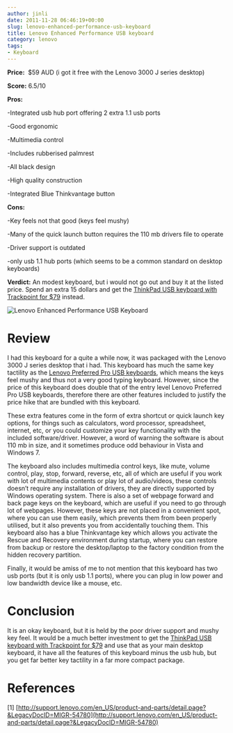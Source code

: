 ```yaml
---
author: jinli
date: 2011-11-28 06:46:19+00:00
slug: lenovo-enhanced-performance-usb-keyboard
title: Lenovo Enhanced Performance USB keyboard
category: lenovo
tags:
- Keyboard
---
```


**Price:**  $59 AUD (i got it free with the Lenovo 3000 J series desktop)

**Score:** 6.5/10

**Pros:**

-Integrated usb hub port offering 2 extra 1.1 usb ports

-Good ergonomic

-Multimedia control

-Includes rubberised palmrest

-All black design

-High quality construction

-Integrated Blue Thinkvantage button

**Cons:**

-Key feels not that good (keys feel mushy)

-Many of the quick launch button requires the 110 mb drivers file to operate

-Driver support is outdated

-only usb 1.1 hub ports (which seems to be a common standard on desktop keyboards)

**Verdict:** An modest keyboard, but i would not go out and buy it at the listed price. Spend an extra 15 dollars and get the [ThinkPad USB keyboard with Trackpoint for $79](http://thinkorama.wordpress.com/other/keyboards/thinkpad-usb-keyboard-with-trackpoint/) instead.

![Lenovo Enhanced Performance USB Keyboard](http://support.lenovo.com/ContentResources/Migrated%20Assets/pc/support/site_wss/performance_keyboard.jpg)


# Review


I had this keyboard for a quite a while now, it was packaged with the Lenovo 3000 J series desktop that i had. This keyboard has much the same key tactility as the [Lenovo Preferred Pro USB keyboards](http://thinkorama.wordpress.com/other/keyboards/lenovo-preferred-usb-keyboard/), which means the keys feel mushy and thus not a very good typing keyboard. However, since the price of this keyboard does double that of the entry level Lenovo Preferred Pro USB keyboards, therefore there are other features included to justify the price hike that are bundled with this keyboard.

These extra features come in the form of extra shortcut or quick launch key options, for things such as calculators, word processor, spreadsheet, internet, etc, or you could customize your key functionality with the included software/driver. However, a word of warning the software is about 110 mb in size, and it sometimes produce odd behaviour in Vista and Windows 7.

The keyboard also includes multimedia control keys, like mute, volume control, play, stop, forward, reverse, etc, all of which are useful if you work with lot of multimedia contents or play lot of audio/videos, these controls doesn’t require any installation of drivers, they are directly supported by Windows operating system. There is also a set of webpage forward and back page keys on the keyboard, which are useful if you need to go through lot of webpages. However, these keys are not placed in a convenient spot, where you can use them easily, which prevents them from been properly utilised, but it also prevents you from accidentally touching them. This keyboard also has a blue Thinkvantage key which allows you activate the Rescue and Recovery environment during startup, where you can restore from backup or restore the desktop/laptop to the factory condition from the hidden recovery partition.

Finally, it would be amiss of me to not mention that this keyboard has two usb ports (but it is only usb 1.1 ports), where you can plug in low power and low bandwidth device like a mouse, etc.


# Conclusion


It is an okay keyboard, but it is held by the poor driver support and mushy key feel. It would be a much better investment to get the [ThinkPad USB keyboard with Trackpoint for $79](http://thinkorama.wordpress.com/other/keyboards/thinkpad-usb-keyboard-with-trackpoint/) and use that as your main desktop keyboard, it have all the features of this keyboard minus the usb hub, but you get far better key tactility in a far more compact package.


# References


[1] [http://support.lenovo.com/en_US/product-and-parts/detail.page?&LegacyDocID=MIGR-54780](http://support.lenovo.com/en_US/product-and-parts/detail.page?&LegacyDocID=MIGR-54780)


